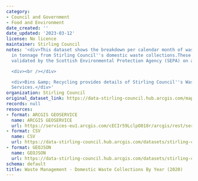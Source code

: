 ```yaml
---
category:
- Council and Government
- Food and Environment
date_created: ''
date_updated: '2023-03-12'
license: No licence
maintainer: Stirling Council
notes: '<div>This dataset shows the breakdown per calendar month of waste received
  in tonnage from Stirling Council''s domestic waste collections.These figures are
  validated by the Scottish Environmental Protection Agency (SEPA) on an annual basis</div>

  <div><br /></div>

  <div>Bins &amp; Recycling provides details of Stirling Council''s Waste Management
  Services.</div>'
organization: Stirling Council
original_dataset_link: https://data-stirling-council.hub.arcgis.com/maps/stirling-council::waste-management-domestic-waste-collections-by-year-2020
records: null
resources:
- format: ARCGIS GEOSERVICE
  name: ARCGIS GEOSERVICE
  url: https://services-eu1.arcgis.com/cECIr59LclpO818r/arcgis/rest/services/waste%20management%20-%20domestic%20waste%20collections%20by%20year%20(2020)/FeatureServer/0
- format: CSV
  name: CSV
  url: https://data-stirling-council.hub.arcgis.com/datasets/stirling-council::waste-management-domestic-waste-collections-by-year-2020.csv?outSR=%7B%22latestWkid%22%3A3857%2C%22wkid%22%3A102100%7D
- format: GEOJSON
  name: GEOJSON
  url: https://data-stirling-council.hub.arcgis.com/datasets/stirling-council::waste-management-domestic-waste-collections-by-year-2020.geojson?outSR=%7B%22latestWkid%22%3A3857%2C%22wkid%22%3A102100%7D
schema: default
title: Waste Management - Domestic Waste Collections By Year (2020)
---
```

